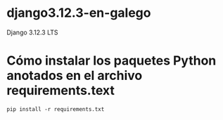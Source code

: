 # django3.12.3-en-galego
Django 3.12.3 LTS

# Cómo instalar los paquetes Python anotados en el archivo requirements.text
```
pip install -r requirements.txt
```
